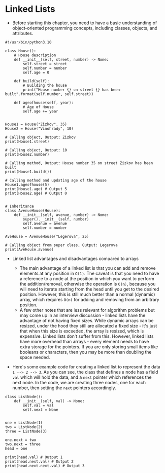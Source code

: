# Linked Lists
- Before starting this chapter, you need to have a basic understanding of object-oriented programming concepts, including classes, objects, and attributes.
```
#!/usr/bin/python3.10

class House():
    # House description
    def __init__(self, street, number) -> None:
        self.street = street
        self.number = number
        self.age = 0
    
    def build(self):
        # Building the house
        print("House number {} on street {} has been built".format(self.number, self.street))
    
    def ageofhouse(self, year):
        # Age of House
        self.age += year


House1 = House("Zizkov", 35)
House2 = House("Vinohrady", 10)

# Calling object, Output: Zizkov
print(House1.street)

# Calling object, Output: 10
print(House2.number)

# Calling method, Output: House number 35 on street Zizkov has been built
print(House1.build())

# Calling method and updating age of the house
House1.ageofhouse(5)
print(House1.age) # Output 5
print(House2.age) # Output 0


# Inheritance
class AvenueHouse(House):
    def __init__(self, avenue, number) -> None:
        super().__init__(self, number)
        self.avenue = avenue
        self.number = number

AveHouse = AvenueHouse("Legerova", 25)

# Calling object from super class, Output: Legerova
print(AveHouse.avenue)
```
- Linked list advantages and disadvantages compared to arrays
    - The main advantage of a linked list is that you can add and remove elements at any position in `O(1)`. The caveat is that you need to have a reference to a node at the position in which you want to perform the addition/removal, otherwise the operation is `O(n)`, because you will need to iterate starting from the head until you get to the desired position. However, this is still much better than a normal (dynamic) array, which requires `O(n)` for adding and removing from an arbitrary position.
    - A few other notes that are less relevant for algorithm problems but may come up in an interview discussion - linked lists have the advantage of not having fixed sizes. While dynamic arrays can be resized, under the hood they still are allocated a fixed size - it's just that when this size is exceeded, the array is resized, which is expensive. Linked lists don't suffer from this. However, linked lists have more overhead than arrays - every element needs to have extra storage for the pointers. If you are only storing small items like booleans or characters, then you may be more than doubling the space needed.


- Here's some example code for creating a linked list to represent the data `1 --> 2 --> 3`. As you can see, the class that defines a node has a field `val` which will hold the data, and a `next` pointer which references the next node. In the code, we are creating three nodes, one for each number, then setting the `next` pointers accordingly. 
```
class ListNode():
    def __init__(self, val) -> None:
        self.val = val
        self.next = None


one = ListNode(1)
two = ListNode(2)
three = ListNode(3)

one.next = two
two.next = three
head = one

print(head.val) # Output 1
print(head.next.val) # Output 2
print(head.next.next.val) # Output 3
```